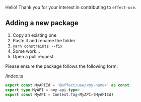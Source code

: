 Hello! Thank you for your interest in contributing to `effect-use`.

## Adding a new package
1. Copy an existing one
2. Paste it and rename the folder
3. `yarn constraints --fix`
4. Some work...
5. Open a pull request

Please ensure the package follows the following form:

<your-package>/index.ts
```typescript
export const MyAPIId = '@effect/use/<my-name>' as const
export type MyAPI = <my-api-type>
export const MyAPI = Context.Tag<MyAPI>(MyAPIId)
```
